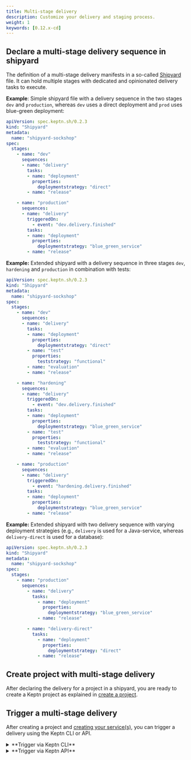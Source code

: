 ```yaml
---
title: Multi-stage delivery
description: Customize your delivery and staging process.
weight: 1
keywords: [0.12.x-cd]
---
```


## Declare a multi-stage delivery sequence in shipyard

The definition of a multi-stage delivery manifests in a so-called [Shipyard](../../manage/shipyard/) file. It can hold multiple stages with dedicated and opinionated delivery tasks to execute.

**Example**: Simple shipyard file with a delivery sequence in the two stages `dev` and `production`, whereas `dev` uses a direct deployment and `prod` uses blue-green deployment:

```yaml
apiVersion: spec.keptn.sh/0.2.3
kind: "Shipyard"
metadata:
  name: "shipyard-sockshop"
spec:
  stages:
    - name: "dev"
      sequences:
      - name: "delivery"
        tasks: 
        - name: "deployment"
          properties:
            deploymentstrategy: "direct"
        - name: "release"

    - name: "production"
      sequences:
      - name: "delivery"
        triggeredOn:
          - event: "dev.delivery.finished"
        tasks: 
        - name: "deployment"
          properties:
            deploymentstrategy: "blue_green_service"
        - name: "release"
```

**Example:** Extended shipyard with a delivery sequence in three stages `dev`, `hardening` and `production` in combination with tests:

```yaml
apiVersion: spec.keptn.sh/0.2.3
kind: "Shipyard"
metadata:
  name: "shipyard-sockshop"
spec:
  stages:
    - name: "dev"
      sequences:
      - name: "delivery"
        tasks: 
        - name: "deployment"
          properties:
            deploymentstrategy: "direct"
        - name: "test"
          properties:
            teststrategy: "functional"
        - name: "evaluation"
        - name: "release"

    - name: "hardening"
      sequences:
      - name: "delivery"
        triggeredOn:
          - event: "dev.delivery.finished"
        tasks: 
        - name: "deployment"
          properties:
            deploymentstrategy: "blue_green_service"
        - name: "test"
          properties:
            teststrategy: "functional"
        - name: "evaluation"
        - name: "release"

    - name: "production"
      sequences:
      - name: "delivery"
        triggeredOn:
          - event: "hardening.delivery.finished"
        tasks: 
        - name: "deployment"
          properties:
            deploymentstrategy: "blue_green_service"
        - name: "release"
```

**Example:** Extended shipyard with two delivery sequence with varying deployment strategies (e.g., `delivery` is used for a Java-service, whereas `delivery-direct` is used for a database):

```yaml
apiVersion: spec.keptn.sh/0.2.3
kind: "Shipyard"
metadata:
  name: "shipyard-sockshop"
spec:
  stages:
    - name: "production"
      sequences:
        - name: "delivery"
          tasks:
            - name: "deployment"
              properties:
                deploymentstrategy: "blue_green_service"
            - name: "release"

        - name: "delivery-direct"
          tasks:
            - name: "deployment"
              properties:
                deploymentstrategy: "direct"
            - name: "release"
```


## Create project with multi-stage delivery

After declaring the delivery for a project in a shipyard, you are ready to create a Keptn project as explained in [create a project](../../manage/project/#create-a-project).

## Trigger a multi-stage delivery

After creating a project and [creating your service(s)](../../manage/service/), you can trigger a delivery using the Keptn CLI or API.

<details><summary>**Trigger via Keptn CLI**</summary>
<p>

* Use the command [keptn trigger delivery](../../reference/cli/commands/keptn_trigger_delivery/):

```
keptn trigger delivery --project=$PROJECTNAME --service=$SERVICENAME --image=$IMAGE --tag=$TAG
```

</p>
</details>

<details><summary>**Trigger via Keptn API**</summary>
<p>

* Specify a valid Keptn CloudEvent of type `sh.keptn.event.[STAGENAME].delivery.triggered` and store it as JSON file, e.g., `trigger_delivery.json`

```json
{
  "contenttype": "application/json",
  "data": {
    "project": "[PROJECTNAME]",
    "service": "[SERVICENAME]",
    "stage": "[STAGENAME]",
    "configurationChange": {
      "values": {
        "image": "keptn-examples/carts:0.13.3"
      }
    }
  },
  "source": "https://github.com/keptn/keptn/cli",
  "specversion": "1.0",
  "type": "sh.keptn.event.[STAGENAME].delivery.triggered"
}
```

* Trigger a delivery with a POST request on `/event`:

```console
curl -X POST "${KEPTN_ENDPOINT}/v1/event" \
-H "accept: application/json; charset=utf-8" \
-H "x-token: ${KEPTN_API_TOKEN}" \
-H "Content-Type: application/json; charset=utf-8" \
-d @./trigger_delivery.json
```

</p>
</details>




